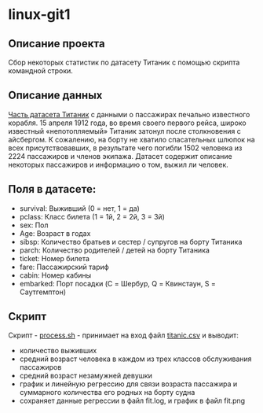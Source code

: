 # linux-git1

## Описание проекта
Сбор некоторых статистик по датасету Титаник с помощью скрипта командной строки.

## Описание данных
[Часть датасета Титаник](https://www.kaggle.com/c/titanic/data?select=train.csv) с данными о пассажирах печально известного корабля.
15 апреля 1912 года, во время своего первого рейса, широко известный «непотопляемый» Титаник затонул после столкновения с айсбергом. К сожалению, на борту не хватило спасательных шлюпок на всех присутствовавших, в результате чего погибли 1502 человека из 2224 пассажиров и членов экипажа. Датасет содержит описание некоторых пассажиров и информацию о том, выжил ли человек.
## Поля в датасете:
- survival: Выживший (0 = нет, 1 = да)
- pclass: Класс билета (1 = 1й, 2 = 2й, 3 = 3й)
- sex: Пол
- Age: Возраст в годах
- sibsp: Количество братьев и сестер / супругов на борту Титаника
- parch: Количество родителей / детей на борту Титаника
- ticket: Номер билета
- fare: Пассажирский тариф
- cabin: Номер кабины
- embarked: Порт посадки (C = Шербур, Q = Квинстаун, S = Саутгемптон)

## Скрипт
Скрипт - [process.sh](process.sh) - принимает на вход файл [titanic.csv](titanic.csv) и выводит:
- количество выживших
- средний возраст человека в каждом из трех классов обслуживания пассажиров
- средний возраст незамужней девушки 
- график и линейную регрессию для связи возраста пассажира и суммарного количества его родных на борту судна
- сохраняет данные регрессии в файл fit.log, и график в файл fit.png
